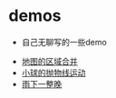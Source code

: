 # demos
- 自己无聊写的一些demo
+ [地图的区域合并](https://github.com/wuyunzhemu/demo-merge-map-areas)
+ [小球的抛物线运动](https://github.com/wuyunzhemu/demos/tree/main/parabola)
+ [雨下一整晚](https://github.com/wuyunzhemu/demos/tree/main/rain)
